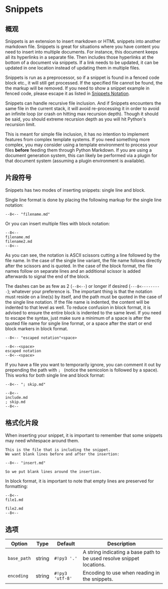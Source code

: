 # Snippets

## 概观

Snippets is an extension to insert markdown or HTML snippets into another markdown file.  Snippets is great for situations where you have content you need to insert into multiple documents.  For instance, this document keeps all its hyperlinks in a separate file.  Then includes those hyperlinks at the bottom of a document via snippets. If a link needs to be updated, it can be updated in one location instead of updating them in multiple files.

Snippets is run as a preprocessor, so if a snippet is found in a fenced code block etc., it will still get processed.  If the specified file cannot be found, the the markup will be removed.  If you need to show a snippet example in fenced code, please escape it as listed in [Snippets Notation](#snippets-notation).

Snippets can handle recursive file inclusion.  And if Snippets encounters the same file in the current stack, it will avoid re-processing it in order to avoid an infinite loop (or crash on hitting max recursion depth).  Though it should be said, you should extreme recursion depth as you will hit Python's recursion limit.

This is meant for simple file inclusion, it has no intention to implement features from complex template systems. If you need something more complex, you may consider using a template environment to process your files **before** feeding them through Python Markdown.  If you are using a document generation system, this can likely be performed via a plugin for that document system (assuming a plugin environment is available).

## 片段符号

Snippets has two modes of inserting snippets: single line and block.

Single line format is done by placing the following markup for the single line notation:

```
--8<-- "filename.md"
```

Or you can insert multiple files with block notation:

```
--8<--
filename.md
filename2.md
--8<--
```

As you can see, the notation is ASCII scissors cutting a line followed by the file name.  In the case of the single line variant, the file name follows directly after the scissors and is quoted.  In the case of the block format, the file names follow on separate lines and an additional scissor is added afterwards to signal the end of the block.

The dashes can be as few as 2 (`--8<--`) or longer if desired (`---8<---------`); whatever your preference is.  The important thing is that the notation must reside on a line(s) by itself, and the path must be quoted in the case of the single line notation.  If the file name is indented, the content will be indented to that level as well.  To reduce confusion in block format, it is advised to ensure the entire block is indented to the same level.  If you need to escape the syntax, just make sure a minimum of a space is after the quoted file name for single line format, or a space after the start or end block markers in block format.

```
--8<-- "escaped notation"<space>

--8<--<space>
escaped notation
--8<--<space>
```

If you have a file you want to temporarily ignore, you can comment it out by prepending the path with `; ` (notice the semicolon is followed by a space).  This works for both single line and block format:

```
--8<-- "; skip.md"

--8<--
include.md
; skip.md
--8<--
```

## 格式化片段

When inserting your snippet, it is important to remember that some snippets may need whitespace around them.

```
This is the file that is including the snippet.
We want blank lines before and after the insertion:

--8<-- "insert.md"

So we put blank lines around the insertion.
```

In block format, it is important to note that empty lines are preserved for formatting:

```
--8<--
file1.md

file2.md
--8<--
```

## 选项

Option      | Type   | Default        | Description
----------- | ------ | -------------- |------------
`base_path` | string | `#!py3 '.'`     | A string indicating a base path to be used resolve snippet locations.
`encoding`  | string | `#!py3 'utf-8'` | Encoding to use when reading in the snippets.
